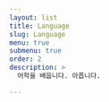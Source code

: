 ```yaml
---
layout: list
title: Language
slug: Language
menu: true
submenu: true
order: 2
description: >
  어학을 배웁니다. 아픕니다.

---
```

